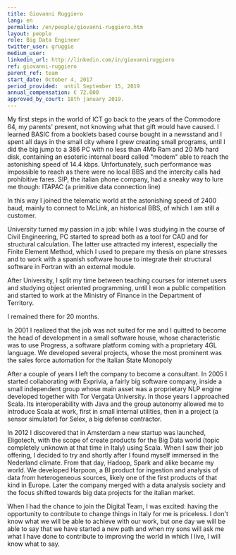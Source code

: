 ```yaml
---
title: Giovanni Ruggiero
lang: en
permalink: /en/people/giovanni-ruggiero.htm
layout: people
role: Big Data Engineer
twitter_user: gruggie
medium_user:
linkedin_url: http://linkedin.com/in/giovanniruggiero
ref: giovanni-ruggiero
parent_ref: team
start_date: October 4, 2017
period_provided:  until September 15, 2019
annual_compensation: € 72.000
approved_by_court: 18th january 2019.
---
```

My first steps in the world of ICT go back to the years of the Commodore 64, my parents' present, not knowing what that gift would have caused.
I learned BASIC from a booklets based course bought in a newsstand and I spent all days in the small city
where I grew creating  small programs, until I did the big jump to a 386 PC with no less than 4Mb Ram and 20 Mb hard disk, containing an esoteric internal board called "modem" able to reach the astonishing speed of 14.4 kbps.
Unfortunately, such performance was impossible to reach as there were no local BBS and the intercity calls had prohibitive fares.
SIP, the italian phone company, had a sneaky way to lure me though: ITAPAC (a primitive data connection line)

In this way I joined the telematic world at the astonishing speed of 2400 baud, mainly to connect to McLink, an historical BBS, of which I am still a customer.

University turned my passion in a job: while I was studying in the course of Civil Engineering, PC started to spread both as a tool for CAD and for structural calculation. The latter use attracted my interest, especially the Finite Element Method, which I used to prepare my thesis on plane stresses and to work with a spanish software house to integrate their structural software in Fortran with an external module.

After University, I split my time between teaching courses for internet users and studying object oriented programming, until I won a public competition and started to work at the Ministry of Finance in the Department of Territory.

I remained there for 20 months.

In 2001 I realized that the job was not suited for me  and I quitted to become the head of development in a small software house, whose characteristic was to use Progress, a software platform coming with a proprietary 4GL language.
We developed several projects, whose the most prominent was the sales force automation for the Italian State Monopoly

After a couple of years I left the company to become a consultant. In 2005 I started collaborating with Exprivia, a fairly big software company, inside a small independent group whose main asset was a proprietary NLP engine developed together with Tor Vergata University.
In those years I approached Scala. Its interoperability with Java and the group autonomy allowed me to introduce Scala at work, first in small internal utilities, then in a project (a sensor simulator) for Selex, a big defense contractor.

In 2012 I discovered that in Amsterdam a new startup was launched, Eligotech, with the scope of create products for the Big Data world (topic completely unknown at that time in Italy) using Scala. When I saw their job offering, I decided to try and shortly after I found myself immersed in the Nederland climate.
From that day, Hadoop, Spark and alike became my world. We developed Harpoon, a BI product for ingestion and analysis of data from heterogeneous sources, likely one of the first products of that kind in Europe. Later the company merged with a data analysis society and the focus shifted towards big data projects for the italian market.

When I had the chance to join the Digital Team, I was excited: having the opportunity to contribute to change things in Italy for me is priceless.
I don't know what we will be able to achieve with our work, but one day we will be able to say that we have started a new path and when my sons will ask me what I have done to contribute to improving the world in which I live, I will know what to say.

